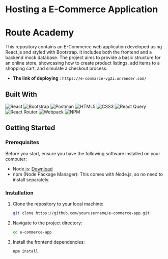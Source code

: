 # Hosting a E-Commerce Application

# Route Academy
This repository contains an E-Commerce web application developed using React.js and styled with Bootstrap. It includes both the frontend and a backend mock database. The project aims to provide a basic structure for an online store, showcasing how to create product listings, add items to a shopping cart, and simulate a checkout process.
- **The link of deploying** : ```https://e-commarce-vg2i.onrender.com/```


## Built With
![React](https://img.shields.io/badge/react-%2320232a.svg?style=for-the-badge&logo=react&logoColor=%2361DAFB)
![Bootstrap](https://img.shields.io/badge/bootstrap-%238511FA.svg?style=for-the-badge&logo=bootstrap&logoColor=white)
![Postman](https://img.shields.io/badge/Postman-FF6C37?style=for-the-badge&logo=postman&logoColor=white)
![HTML5](https://img.shields.io/badge/html5-%23E34F26.svg?style=for-the-badge&logo=html5&logoColor=white)
![CSS3](https://img.shields.io/badge/css3-%231572B6.svg?style=for-the-badge&logo=css3&logoColor=white)
![React Query](https://img.shields.io/badge/-React%20Query-FF4154?style=for-the-badge&logo=react%20query&logoColor=white)
![React Router](https://img.shields.io/badge/React_Router-CA4245?style=for-the-badge&logo=react-router&logoColor=white)
![Webpack](https://img.shields.io/badge/webpack-%238DD6F9.svg?style=for-the-badge&logo=webpack&logoColor=black)
![NPM](https://img.shields.io/badge/NPM-%23CB3837.svg?style=for-the-badge&logo=npm&logoColor=white)

## Getting Started

### Prerequisites

Before you start, ensure you have the following software installed on your computer:

- Node.js: [Download](https://nodejs.org/)
- npm (Node Package Manager): This comes with Node.js, so no need to install separately.

### Installation

1. Clone the repository to your local machine:

   ```bash
   git clone https://github.com/yourusername/e-commerce-app.git
    ```
    
2. Navigate to the project directory:
   ```bash
   cd e-commerce-app
   ```
3. Install the frontend dependencies:
    ```bash
    npm install
    ```